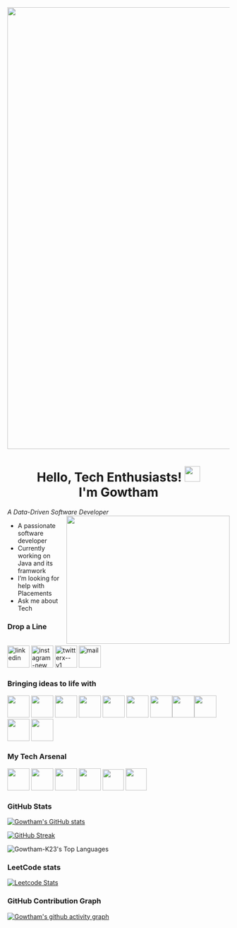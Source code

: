 <img src="https://user-images.githubusercontent.com/74038190/225813708-98b745f2-7d22-48cf-9150-083f1b00d6c9.gif" width="1000" />
<h1 align="center">Hello, Tech Enthusiasts! <img src="https://media.giphy.com/media/hvRJCLFzcasrR4ia7z/giphy.gif" width="35"><br>I'm Gowtham</h1>

*A Data-Driven Software Developer*
<img align="right" width="370" height="290" src="https://user-images.githubusercontent.com/74038190/212749447-bfb7e725-6987-49d9-ae85-2015e3e7cc41.gif">
- A passionate software developer                                              
- Currently working on Java and its framwork
- I’m looking for help with Placements
- Ask me about Tech


### Drop a Line
<br />[<img width="50" height="50" src="https://img.icons8.com/color/48/linkedin.png" alt="linkedin"/>](https://www.linkedin.com/in/gowtham-k-b40480264?utm_source=share&utm_campaign=share_via&utm_content=profile&utm_medium=android_app) [<img width="50" height="50" src="https://img.icons8.com/fluency/48/instagram-new.png" alt="instagram-new"/>](https://www.instagram.com/gowthamk_23/profilecard/?igsh=NmttM3V1MmttODF3) [<img width="50" height="50" src="https://img.icons8.com/ios/50/twitterx--v1.png" alt="twitterx--v1"/>](https://x.com/GowthamK_23?t=ER05gNrMvobWAa4_lLP2UA&s=09) [<img width="50" height="50" src="https://img.icons8.com/3d-fluency/94/mail.png" alt="mail"/>](mailto:gowthamk2394@gmail.com)


### Bringing ideas to life with
<img height="50" width="50" src="https://img.icons8.com/color/48/000000/java-coffee-cup-logo.png" /> <img height="50" width="50" src="https://img.icons8.com/color/48/000000/html-5.png" /> <img height="50" width="50" src="https://img.icons8.com/color/48/000000/css3.png" /> <img height="50" width="50" src="https://img.icons8.com/color/48/000000/javascript--v1.png" /> <img height="50" width="50" src="https://img.icons8.com/color/48/000000/tailwind_css.png" /> <img height="50" width="50" src="https://img.icons8.com/color/48/000000/react-native.png" /> 
<img height="50" width="50" src="https://img.icons8.com/color/48/000000/python.png"/><img height="50" width="50" src="https://img.icons8.com/color/48/000000/c-programming.png"/><img height="50" width="50" src="https://img.icons8.com/fluent/48/000000/c-plus-plus-logo.png"/>  <img height="50" width="50" src="https://img.icons8.com/color/48/000000/mysql-logo.png"/> <img height="50" width="50" src="https://img.icons8.com/color/48/000000/mongo-db.png"/> 


### My Tech Arsenal
<img height="50" width="50" src="https://img.icons8.com/color/48/000000/visual-studio-code-2019.png"/> <img height="50" width="50" src="https://img.icons8.com/color/48/000000/pycharm.png"/> <img height="50" width="50" src="https://img.icons8.com/color/50/000000/git.png"/> <img height="50" width="50" src="https://img.icons8.com/dusk/64/000000/anaconda.png"/> <img width="48" height="48" src="https://img.icons8.com/fluency/48/intellij-idea.png"/> <img width="48" height="50" src="https://img.icons8.com/fluency/48/jupyter.png"/>


### GitHub Stats
[![Gowtham's GitHub stats](https://github-readme-stats.vercel.app/api?username=Gowtham-K23&theme=algolia)](https://github.com/Gowtham-K23/github-readme-stats)

[![GitHub Streak](https://github-readme-streak-stats.herokuapp.com/?user=Gowtham-K23&theme=algolia&date_format=M%20j%5B%2C%20Y%5D)](https://git.io/streak-stats)

![Gowtham-K23's Top Languages](https://github-readme-stats.vercel.app/api/top-langs/?username=Gowtham-K23&theme=algolia&show_icons=true&hide_border=false&layout=compact)

### LeetCode stats
[![Leetcode Stats](https://leetcard.jacoblin.cool/K_Gowtham?theme=radical&font=Solway&ext=heatmap)](https://leetcode.com/u/K_Gowtham/)<br/>


### GitHub Contribution Graph
[![Gowtham's github activity graph](https://github-readme-activity-graph.vercel.app/graph?username=Gowtham-K23&bg_color=050514&color=00f0f0&line=141432&point=40e0d0&area=true&hide_border=true)](https://github.com/ashutosh00710/github-readme-activity-graph)
